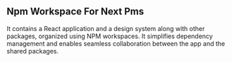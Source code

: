 ## Npm Workspace For Next Pms 

It contains a React application and a design system along with other packages, organized using NPM workspaces. It simplifies dependency management and enables seamless collaboration between the app and the shared packages.